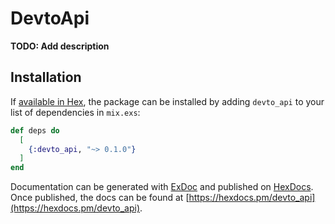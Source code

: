 # DevtoApi

**TODO: Add description**

## Installation

If [available in Hex](https://hex.pm/docs/publish), the package can be installed
by adding `devto_api` to your list of dependencies in `mix.exs`:

```elixir
def deps do
  [
    {:devto_api, "~> 0.1.0"}
  ]
end
```

Documentation can be generated with [ExDoc](https://github.com/elixir-lang/ex_doc)
and published on [HexDocs](https://hexdocs.pm). Once published, the docs can
be found at [https://hexdocs.pm/devto_api](https://hexdocs.pm/devto_api).

